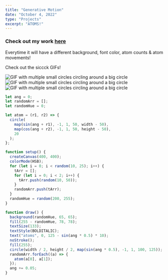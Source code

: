 ```yaml
---
title: "Generative Motion"
date: "October 4, 2022"
type: "Projects"
excerpt: "ATOMS!"
---
```


### Check out my work [here](https://editor.p5js.org/ImPrankster/sketches/5x578DiXM)

Everytime it will have a different background, font color, atom counts & atom movements!

Check out the siccck GIFs!

![GIF with multiple small circles circling around a big circle](https://imprankster.vercel.app/images/1439edeb-0074-864d-26ba-74c15fa0b145.gif)
![GIF with multiple small circles circling around a big circle](https://imprankster.vercel.app/images/afa59d91-91b6-5ba6-20ad-9d34a439b448.gif)
![GIF with multiple small circles circling around a big circle](https://imprankster.vercel.app/images/d5293a58-6ecc-201d-bb7c-35667934b05f.gif)

```jsx
let ang = 0;
let randomArr = [];
let randomHue = 0;

let atom = (r1, r2) => {
  circle(
    map(sin(ang + r1), -1, 1, 50, width - 50),
    map(cos(ang + r2), -1, 1, 50, height - 50),
    20
  );
};

function setup() {
  createCanvas(400, 400);
  colorMode(HSB);
  for (let i = 0; i < random(10, 25); i++) {
    tArr = [];
    for (let i = 0; i < 2; i++) {
      tArr.push(random(10, 50));
    }
    randomArr.push(tArr);
  }
  randomHue = random(200, 255);
}

function draw() {
  background(randomHue, 65, 65);
  fill(255 - randomHue, 78, 78);
  textSize(133);
  textStyle(BOLDITALIC);
  text("atoms", 0, 125 - sin(ang * 0.5) * 10);
  noStroke();
  fill(255);
  circle(width / 2, height / 2, map(sin(ang * 0.5), -1, 1, 100, 125));
  randomArr.forEach((a) => {
    atom(a[0], a[1]);
  });
  ang += 0.05;
}
```
